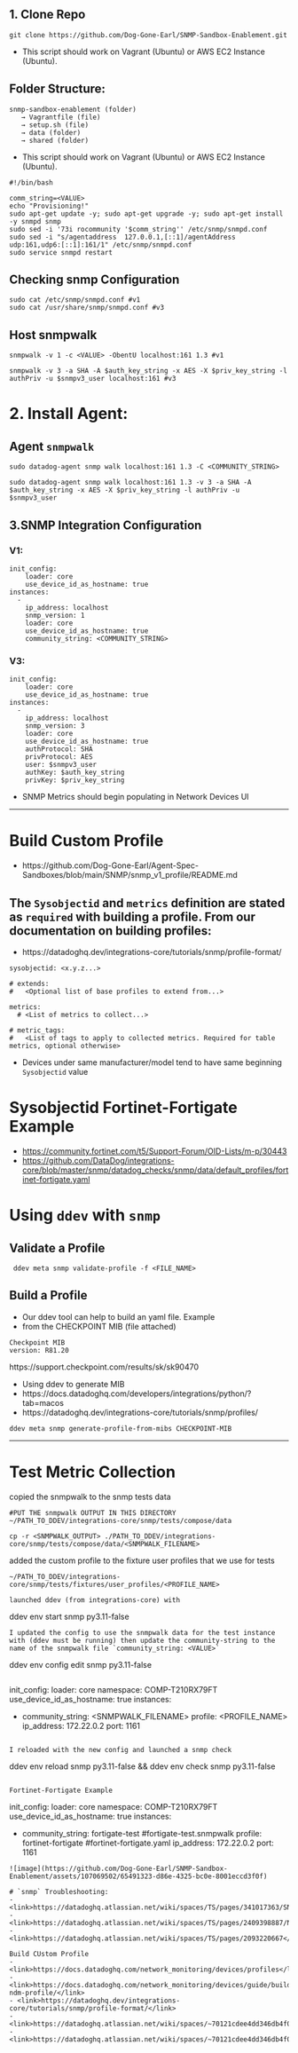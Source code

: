 ## 1. Clone Repo
```
git clone https://github.com/Dog-Gone-Earl/SNMP-Sandbox-Enablement.git
```

- This script should work on Vagrant (Ubuntu) or AWS EC2 Instance (Ubuntu).

## Folder Structure: 
```
snmp-sandbox-enablement (folder)
   → Vagrantfile (file)
   → setup.sh (file)
   → data (folder)
   → shared (folder)
```
- This script should work on Vagrant (Ubuntu) or AWS EC2 Instance (Ubuntu).

```
#!/bin/bash

comm_string=<VALUE>
echo "Provisioning!"
sudo apt-get update -y; sudo apt-get upgrade -y; sudo apt-get install -y snmpd snmp
sudo sed -i '73i rocommunity '$comm_string'' /etc/snmp/snmpd.conf
sudo sed -i "s/agentaddress  127.0.0.1,[::1]/agentAddress udp:161,udp6:[::1]:161/1" /etc/snmp/snmpd.conf
sudo service snmpd restart
```


## Checking snmp Configuration
```
sudo cat /etc/snmp/snmpd.conf #v1
sudo cat /usr/share/snmp/snmpd.conf #v3
```

## Host snmpwalk
```
snmpwalk -v 1 -c <VALUE> -ObentU localhost:161 1.3 #v1

snmpwalk -v 3 -a SHA -A $auth_key_string -x AES -X $priv_key_string -l authPriv -u $snmpv3_user localhost:161 #v3
```

# 2. Install Agent:

## Agent `snmpwalk`
```
sudo datadog-agent snmp walk localhost:161 1.3 -C <COMMUNITY_STRING>

sudo datadog-agent snmp walk localhost:161 1.3 -v 3 -a SHA -A $auth_key_string -x AES -X $priv_key_string -l authPriv -u $snmpv3_user 
```

## 3.SNMP Integration Configuration

### V1:

```
init_config:
    loader: core
    use_device_id_as_hostname: true
instances:
  -
    ip_address: localhost
    snmp_version: 1
    loader: core
    use_device_id_as_hostname: true
    community_string: <COMMUNITY_STRING>
```

### V3:
```
init_config:
    loader: core
    use_device_id_as_hostname: true
instances:
  -
    ip_address: localhost
    snmp_version: 3
    loader: core
    use_device_id_as_hostname: true
    authProtocol: SHA
    privProtocol: AES
    user: $snmpv3_user
    authKey: $auth_key_string
    privKey: $priv_key_string
```

- SNMP Metrics should begin populating in Network Devices UI

---
# Build Custom Profile

- <link>https://github.com/Dog-Gone-Earl/Agent-Spec-Sandboxes/blob/main/SNMP/snmp_v1_profile/README.md</link>

## The `Sysobjectid` and `metrics` definition are stated as `required` with building a profile. From our documentation on building profiles:
- <link>https://datadoghq.dev/integrations-core/tutorials/snmp/profile-format/</link>

```
sysobjectid: <x.y.z...>

# extends:
#   <Optional list of base profiles to extend from...>

metrics:
  # <List of metrics to collect...>

# metric_tags:
#   <List of tags to apply to collected metrics. Required for table metrics, optional otherwise>
```
- Devices under same manufacturer/model tend to have same beginning `Sysobjectid` value

# Sysobjectid Fortinet-Fortigate Example
- https://community.fortinet.com/t5/Support-Forum/OID-Lists/m-p/30443
- https://github.com/DataDog/integrations-core/blob/master/snmp/datadog_checks/snmp/data/default_profiles/fortinet-fortigate.yaml

# Using `ddev` with `snmp`

## Validate a Profile
```
 ddev meta snmp validate-profile -f <FILE_NAME>
```

## Build a Profile

- Our ddev tool can help to build an yaml file.
Example
- from the CHECKPOINT MIB (file attached)
```
Checkpoint MIB
version: R81.20
```
<link>https://support.checkpoint.com/results/sk/sk90470</link>

- Using ddev to generate MIB
- <link>https://docs.datadoghq.com/developers/integrations/python/?tab=macos</link>
- <link>https://datadoghq.dev/integrations-core/tutorials/snmp/profiles/</link>

```
ddev meta snmp generate-profile-from-mibs CHECKPOINT-MIB
```
---
# Test Metric Collection

copied the snmpwalk to the snmp tests data
```
#PUT THE snmpwalk OUTPUT IN THIS DIRECTORY
~/PATH_TO_DDEV/integrations-core/snmp/tests/compose/data 

cp -r <SNMPWALK_OUTPUT> ./PATH_TO_DDEV/integrations-core/snmp/tests/compose/data/<SNMPWALK_FILENAME>
```

added the custom profile to the fixture user profiles that we use for tests
```
~/PATH_TO_DDEV/integrations-core/snmp/tests/fixtures/user_profiles/<PROFILE_NAME>

launched ddev (from integrations-core) with 
```
ddev env start snmp py3.11-false
```
I updated the config to use the snmpwalk data for the test instance with (ddev must be running) then update the community-string to the name of the snmpwalk file `community_string: <VALUE>`

```
ddev env config edit snmp py3.11-false
```

```
init_config:
  loader: core
  namespace: COMP-T210RX79FT
  use_device_id_as_hostname: true
instances:
- community_string: <SNMPWALK_FILENAME>
  profile: <PROFILE_NAME>
  ip_address: 172.22.0.2
  port: 1161
```

I reloaded with the new config and launched a snmp check 
```
ddev env reload snmp py3.11-false && ddev env check snmp py3.11-false
```

Fortinet-Fortigate Example
```
init_config:
  loader: core
  namespace: COMP-T210RX79FT
  use_device_id_as_hostname: true
instances:
- community_string: fortigate-test #fortigate-test.snmpwalk
  profile: fortinet-fortigate #fortinet-fortigate.yaml
  ip_address: 172.22.0.2
  port: 1161
```
![image](https://github.com/Dog-Gone-Earl/SNMP-Sandbox-Enablement/assets/107069502/65491323-d86e-4325-bc0e-8001eccd3f0f)

# `snmp` Troubleshooting:
- <link>https://datadoghq.atlassian.net/wiki/spaces/TS/pages/341017363/SNMP+101</link>
- <link>https://datadoghq.atlassian.net/wiki/spaces/TS/pages/2409398887/NDM+Field+Expedient+Troubleshooting+from+DD+agent+perspective</link>
- <link>https://datadoghq.atlassian.net/wiki/spaces/TS/pages/2093220667</link>

Build CUstom Profile
- <link>https://docs.datadoghq.com/network_monitoring/devices/profiles</link>
- <link>https://docs.datadoghq.com/network_monitoring/devices/guide/build-ndm-profile/</link>
- <link>https://datadoghq.dev/integrations-core/tutorials/snmp/profile-format/</link>
- <link>https://datadoghq.atlassian.net/wiki/spaces/~70121cdee4dd346db4f04b0f898148e69bd67/pages/3256352987/Create+NDM+Polling+Profile+Steps</link>
- <link>https://datadoghq.atlassian.net/wiki/spaces/~70121cdee4dd346db4f04b0f898148e69bd67/pages/3256352987/Create+NDM+Polling+Profile+Steps</link>



